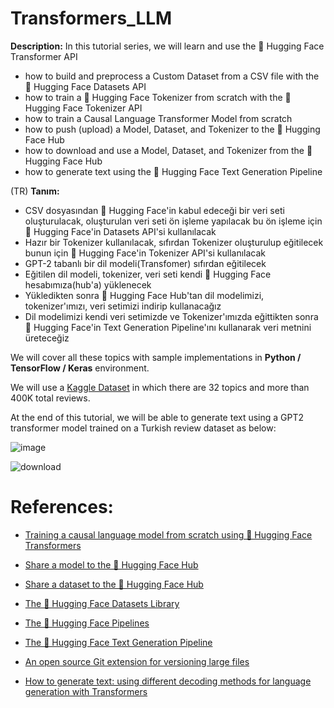 # Transformers_LLM

**Description:** In this tutorial series, we will learn and use the 🤗 Hugging Face Transformer API  

* how to build and preprocess a Custom Dataset from a CSV file with the 🤗 Hugging Face Datasets API
* how to train a 🤗 Hugging Face Tokenizer from scratch with the 🤗 Hugging Face Tokenizer API
* how to train a Causal Language Transformer Model from scratch
* how to push (upload) a Model, Dataset, and Tokenizer to the 🤗 Hugging Face Hub
* how to download and use a Model, Dataset, and Tokenizer from the 🤗 Hugging Face Hub
* how to generate text using the 🤗 Hugging Face Text Generation Pipeline

(TR)
**Tanım:** 
* CSV dosyasından 🤗 Hugging Face'in kabul edeceği bir veri seti oluşturulacak, oluşturulan veri seti ön işleme yapılacak bu ön işleme için 🤗 Hugging Face'in Datasets API'si kullanılacak
* Hazır bir Tokenizer kullanılacak, sıfırdan Tokenizer oluşturulup eğitilecek bunun için 🤗 Hugging Face'in Tokenizer API'si kullanılacak
* GPT-2 tabanlı bir dil modeli(Transfomer) sıfırdan eğitilecek
* Eğitilen dil modeli, tokenizer, veri seti kendi 🤗 Hugging Face hesabımıza(hub'a) yüklenecek
* Yükledikten sonra 🤗 Hugging Face Hub'tan dil modelimizi, tokenizer'ımızı, veri setimizi indirip kullanacağız
* Dil modelimizi kendi veri setimizde ve Tokenizer'ımızda eğittikten sonra 🤗 Hugging Face'in Text Generation Pipeline'ını kullanarak veri metnini üreteceğiz

We will cover all these topics with sample implementations in **Python / TensorFlow / Keras** environment.

We will use a [Kaggle Dataset](https://www.kaggle.com/savasy/multiclass-classification-data-for-turkish-tc32?select=ticaret-yorum.csv) in which there are 32 topics and more than 400K total reviews.

At the end of this tutorial, we will be able to generate text using a GPT2 transformer model trained on a Turkish review dataset as below:

![image](https://github.com/imelike/Transformers_LLM/assets/128046415/3bc9ecb5-27a1-4d2a-91c1-5a84459f302e)

![download](https://github.com/imelike/Transformers_LLM/assets/128046415/92ce0f10-0b11-4558-a726-bbbf591341ed)

#

# References:
 * [Training a causal language model from scratch using  🤗 Hugging Face Transformers](https://huggingface.co/course/chapter7/6?fw=tf)

 * [Share a model to the 🤗 Hugging Face Hub](https://huggingface.co/docs/transformers/model_sharing)

 * [Share a dataset to the 🤗 Hugging Face Hub](https://huggingface.co/docs/datasets/upload_dataset)

 * [The 🤗 Hugging Face Datasets Library](https://huggingface.co/course/chapter5/1?fw=pt)

 * [The 🤗 Hugging Face Pipelines](https://huggingface.co/docs/transformers/main_classes/pipelines)

 * [The 🤗 Hugging Face Text Generation Pipeline](https://huggingface.co/docs/transformers/v4.20.1/en/main_classes/pipelines#transformers.TextGenerationPipeline)

 * [An open source Git extension for versioning large files](https://git-lfs.github.com/)
 
 * [How to generate text: using different decoding methods for language generation with Transformers](https://huggingface.co/blog/how-to-generate)




